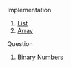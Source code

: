 Implementation
1. [List](base/ListQueueImpl.java)
2. [Array](base/ArrayQueueImpl.java)

Question
1. [Binary Numbers](questions/GenerateBinaryNumber.java)